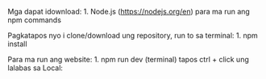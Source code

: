 Mga dapat idownload:
    1. Node.js (https://nodejs.org/en) para ma run ang npm commands


Pagkatapos nyo i clone/download ung repository, run to sa terminal:
    1. npm install

Para ma run ang website:
    1. npm run dev (terminal) tapos ctrl + click ung lalabas sa Local:



